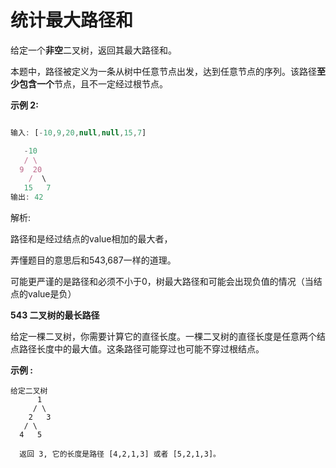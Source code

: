 # 统计最大路径和

给定一个**非空**二叉树，返回其最大路径和。

本题中，路径被定义为一条从树中任意节点出发，达到任意节点的序列。该路径**至少包含一个**节点，且不一定经过根节点。

**示例 2:**

```js

输入: [-10,9,20,null,null,15,7]

   -10
   / \
  9  20
    /  \
   15   7
输出: 42
```





解析:

 路径和是经过结点的value相加的最大者，

弄懂题目的意思后和543,687一样的道理。

可能更严谨的是路径和必须不小于0，树最大路径和可能会出现负值的情况（当结点的value是负）



**543 二叉树的最长路径**

给定一棵二叉树，你需要计算它的直径长度。一棵二叉树的直径长度是任意两个结点路径长度中的最大值。这条路径可能穿过也可能不穿过根结点。



**示例 :**

    给定二叉树      
          1
         / \
        2   3
       / \     
      4   5    
      
      返回 3, 它的长度是路径 [4,2,1,3] 或者 [5,2,1,3]。


